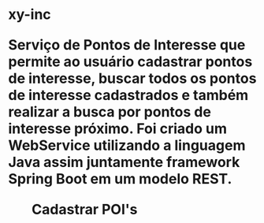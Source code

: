 <h1> xy-inc 

Serviço de Pontos de Interesse que permite ao usuário cadastrar pontos de interesse, buscar todos os pontos de interesse cadastrados e também realizar a busca por pontos de interesse próximo.
Foi criado um WebService utilizando a linguagem Java assim juntamente framework Spring Boot em um modelo REST.

<ol> Cadastrar POI's
 
 
